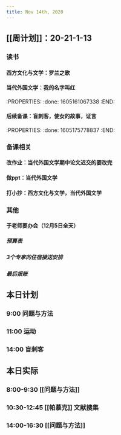 ```yaml
---
title: Nov 14th, 2020
---
```


## [[周计划]]：20-21-1-13
### 读书
#### 西方文化与文学：罗兰之歌
#### 当代外国文学：我的名字叫红
:PROPERTIES:
:done: 1605161067338
:END:
#### 后续备课：盲刺客，使女的故事，证言
:PROPERTIES:
:done: 1605175778837
:END:
### 备课相关
#### 改作业：当代外国文学期中论文迟交的要改完
#### 做ppt：当代外国文学
#### 打小抄：西方文化与文学，当代外国文学
### 其他
#### 于老师要办会（12月5日全天）
##### 预算表
##### 3个专家的住宿接送安排
##### 最后报账
##
## 本日计划
### 9:00 问题与方法
### 11:00 运动
### 14:00 盲刺客
## 本日实际
### 8:00-9:30 [[问题与方法]]
### 10:30-12:45 [[帕慕克]] 文献搜集
### 14:00-16:30 [[问题与方法]]
### 
